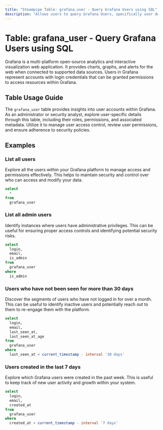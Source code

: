 ```yaml
---
title: "Steampipe Table: grafana_user - Query Grafana Users using SQL"
description: "Allows users to query Grafana Users, specifically user details and their respective roles, providing insights into user management and access control."
---
```


# Table: grafana_user - Query Grafana Users using SQL

Grafana is a multi-platform open-source analytics and interactive visualization web application. It provides charts, graphs, and alerts for the web when connected to supported data sources. Users in Grafana represent accounts with login credentials that can be granted permissions to access resources within Grafana.

## Table Usage Guide

The `grafana_user` table provides insights into user accounts within Grafana. As an administrator or security analyst, explore user-specific details through this table, including their roles, permissions, and associated metadata. Utilize it to manage user access control, review user permissions, and ensure adherence to security policies.

## Examples

### List all users
Explore all the users within your Grafana platform to manage access and permissions effectively. This helps to maintain security and control over who can access and modify your data.

```sql
select
  *
from
  grafana_user
```

### List all admin users
Identify instances where users have administrative privileges. This can be useful for ensuring proper access controls and identifying potential security risks.

```sql
select
  login,
  email,
  is_admin
from
  grafana_user
where
  is_admin
```

### Users who have not been seen for more than 30 days
Discover the segments of users who have not logged in for over a month. This can be useful to identify inactive users and potentially reach out to them to re-engage them with the platform.

```sql
select
  login,
  email,
  last_seen_at,
  last_seen_at_age
from
  grafana_user
where
  last_seen_at < current_timestamp - interval '30 days'
```

### Users created in the last 7 days
Explore which Grafana users were created in the past week. This is useful to keep track of new user activity and growth within your system.

```sql
select
  login,
  email,
  created_at
from
  grafana_user
where
  created_at > current_timestamp - interval '7 days'
```